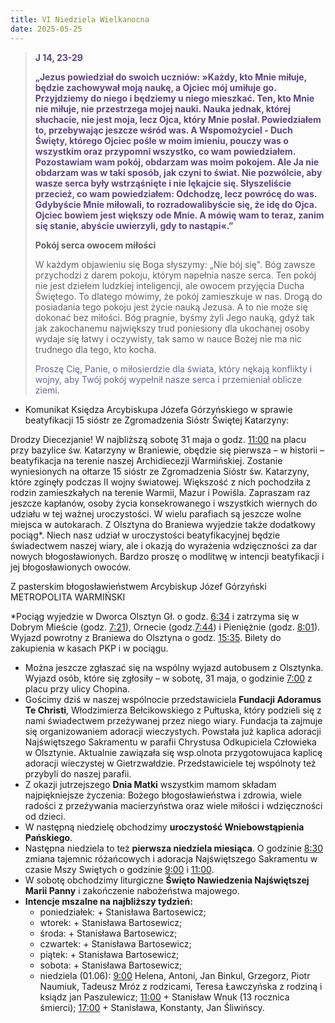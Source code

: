 ```yaml
---
title: VI Niedziela Wielkanocna
date: 2025-05-25
---
```


> **<span style="color: #5D4587;">J 14, 23-29 </span>**
>
> **<span style="color: #5D4587;">„Jezus powiedział do swoich uczniów: »Każdy, kto Mnie miłuje, będzie zachowywał moją naukę, a Ojciec mój umiłuje go. Przyjdziemy do niego i będziemy u niego mieszkać. Ten, kto Mnie nie miłuje, nie przestrzega mojej nauki. Nauka jednak, której słuchacie, nie jest moja, lecz Ojca, który Mnie posłał. Powiedziałem to, przebywając jeszcze wśród was. A Wspomożyciel - Duch Święty, którego Ojciec pośle w moim imieniu, pouczy was o wszystkim oraz przypomni wszystko, co wam powiedziałem. Pozostawiam wam pokój, obdarzam was moim pokojem. Ale Ja nie obdarzam was w taki sposób, jak czyni to świat. Nie pozwólcie, aby wasze serca były wstrząśnięte i nie lękajcie się. Słyszeliście przecież, co wam powiedziałem: Odchodzę, lecz powrócę do was. Gdybyście Mnie miłowali, to rozradowalibyście się, że idę do Ojca. Ojciec bowiem jest większy ode Mnie. A mówię wam to teraz, zanim się stanie, abyście uwierzyli, gdy to nastąpi«.”</span>**
>
>
>
> **Pokój serca owocem miłości**
>
> W każdym objawieniu się Boga słyszymy: „Nie bój się". Bóg zawsze przychodzi z darem pokoju, którym napełnia nasze serca. Ten pokój nie jest dziełem ludzkiej inteligencji, ale owocem przyjęcia Ducha Świętego. To dlatego mówimy, że pokój zamieszkuje w nas. Drogą do posiadania tego pokoju jest życie nauką Jezusa. A to nie może się dokonać bez miłości. Bóg pragnie, byśmy żyli Jego nauką, gdyż tak jak zakochanemu największy trud poniesiony dla ukochanej osoby wydaje się łatwy i oczywisty, tak samo w nauce Bożej nie ma nic trudnego dla tego, kto kocha.
>
> <span style="color: #666699;">Proszę Cię, Panie, o miłosierdzie dla świata, który nękają konflikty i wojny, aby Twój pokój wypełnił nasze serca i przemieniał oblicze ziemi.
> &nbsp;

- Komunikat Księdza Arcybiskupa Józefa Górzyńskiego w sprawie beatyfikacji 15 sióstr ze Zgromadzenia Sióstr Świętej Katarzyny:

Drodzy Diecezjanie!
W najbliższą sobotę 31 maja o godz. <u>11:00</u> na placu przy bazylice św. Katarzyny w Braniewie, obędzie się pierwsza – w historii – beatyfikacja na terenie naszej Archidiecezji Warmińskiej. Zostanie wyniesionych na ołtarze 15 sióstr ze Zgromadzenia Sióstr św. Katarzyny, które zginęły podczas II wojny światowej. Większość z nich pochodziła z rodzin zamieszkałych na terenie Warmii, Mazur i Powiśla.
Zapraszam raz jeszcze kapłanów, osoby życia konsekrowanego i wszystkich wiernych do udziału w tej ważnej uroczystości. W wielu parafiach są jeszcze wolne miejsca w autokarach. Z Olsztyna do Braniewa wyjedzie także dodatkowy pociąg*.
Niech nasz udział w uroczystości beatyfikacyjnej będzie świadectwem naszej wiary, ale i okazją do wyrażenia wdzięczności za dar nowych błogosławionych.
Bardzo proszę o modlitwę w intencji beatyfikacji i jej błogosławionych owoców.

Z pasterskim błogosławieństwem
Arcybiskup Józef Górzyński METROPOLITA WARMIŃSKI

*Pociąg wyjedzie w Dworca Olsztyn Gł. o godz. <u>6:34</u> i zatrzyma się w Dobrym Mieście (godz. <u>7:21</u>), Ornecie (godz.<u>7:44</u>) i Pieniężnie (godz. <u>8:01</u>). Wyjazd powrotny z Braniewa do Olsztyna o godz. <u>15:35</u>. Bilety do zakupienia w kasach PKP i w pociągu.
- Można jeszcze zgłaszać się na wspólny wyjazd autobusem z Olsztynka. Wyjazd osób, które się zgłosiły – w sobotę, 31 maja, o godzinie <u>7:00</u> z placu przy ulicy Chopina.
- Gościmy dziś w naszej wspólnocie przedstawiciela **Fundacji Adoramus Te Christi**, Włodzimierza Bełcikowskiego z Pułtuska, który podzieli się z nami świadectwem przeżywanej przez niego wiary. Fundacja ta zajmuje się organizowaniem adoracji wieczystych. Powstała już kaplica adoracji Najświętszego Sakramentu w parafii Chrystusa Odkupiciela Człowieka w Olsztynie. Aktualnie zawiązała się wsp.olnota przygotowujaca kaplicę adoracji wieczystej w Gietrzwałdzie. Przedstawiciele tej wspólnoty też przybyli do naszej parafii.
- Z okazji jutrzejszego **Dnia Matki** wszystkim mamom składam najpiękniejsze życzenia: Bożego błogosławieństwa i zdrowia, wiele radości z przeżywania macierzyństwa oraz wiele miłości i wdzięczności od dzieci.
- W następną niedzielę obchodzimy **uroczystość Wniebowstąpienia Pańskiego**.
- Następna niedziela to też **pierwsza niedziela miesiąca**. O godzinie <u>8:30</u> zmiana tajemnic różańcowych i adoracja Najświętszego Sakramentu w czasie Mszy Swiętych o godzinie <u>9:00</u> i <u>11:00</u>.
- W sobotę obchodzimy liturgiczne **Święto Nawiedzenia Najświętszej Marii Panny** i zakończenie nabożeństwa majowego.
- **Intencje mszalne na najbliższy tydzień:**
  - poniedziałek: + Stanisława Bartosewicz;
  - wtorek: + Stanisława Bartosewicz;
  - środa: + Stanisława Bartosewicz;
  - czwartek: + Stanisława Bartosewicz;
  - piątek: + Stanisława Bartosewicz;
  - sobota: + Stanisława Bartosewicz;
  - niedziela (01.06): <u>9:00</u> Helena, Antoni, Jan Binkul, Grzegorz, Piotr Naumiuk, Tadeusz Mróz z rodzicami, Teresa Ławczyńska z rodziną i ksiądz jan Paszulewicz; <u>11:00</u> + Stanisław Wnuk (13 rocznica śmierci); <u>17:00</u> + Stanisława, Konstanty, Jan Śliwińscy.
